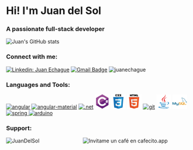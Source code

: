 <h1 align="left">Hi! I'm Juan del Sol</h1>
<h3 align="left">A passionate full-stack developer</h3>

![Juan's GitHub stats](https://github-readme-stats.vercel.app/api?username=JuanEchague&show_icons=true&theme=dracula)

<h3 align="left">Connect with me:</h3>

[![Linkedin: Juan Echague](https://img.shields.io/badge/-Juan%20Echague-blue?style=flat-square&logo=Linkedin&logoColor=white&link=https://www.linkedin.com/in/juan-del-sol97/)](https://www.linkedin.com/in/juan-del-sol97/)
[![Gmail Badge](https://img.shields.io/badge/-loxar240@gmail.com-c14438?style=flat-square&logo=Gmail&logoColor=white&link=mailto:sy@mangotree.dev)](mailto:loxar240@gmail.com)
<img src="https://komarev.com/ghpvc/?username=juanechague&label=Profile%20views&color=0e75b6&style=flat" alt="juanechague" />

<h3 align="left">Languages and Tools:</h3>

<p align="left"><a href="https://angular.dev/"> <img src="https://cdn.jsdelivr.net/gh/devicons/devicon@latest/icons/angular/angular-original.svg" alt="angular" width="40" height="40"/></a> <a href="https://material.angular.io/"> <img src="https://cdn.jsdelivr.net/gh/devicons/devicon@latest/icons/angularmaterial/angularmaterial-original.svg" alt="angular-material" width="40" height="40"/></a> <a href="https://dotnet.microsoft.com"> <img src="https://cdn.worldvectorlogo.com/logos/dot-net-core-7.svg" alt=".net" width="40" height="40"/></a> <a href="https://www.w3schools.com/cs/"> <img src="https://raw.githubusercontent.com/devicons/devicon/master/icons/csharp/csharp-original.svg" alt="csharp" width="40" height="40"/></a> <a href="https://www.w3schools.com/css/"> <img src="https://raw.githubusercontent.com/devicons/devicon/master/icons/css3/css3-original-wordmark.svg" alt="css3" width="40" height="40"/></a> <a href="https://www.w3.org/html/"> <img src="https://raw.githubusercontent.com/devicons/devicon/master/icons/html5/html5-original-wordmark.svg" alt="html5" width="40" height="40"/></a> <a href="https://git-scm.com/"> <img src="https://www.vectorlogo.zone/logos/git-scm/git-scm-icon.svg" alt="git" width="40" height="40"/></a> <a href="https://www.java.com"> <img src="https://raw.githubusercontent.com/devicons/devicon/master/icons/java/java-original.svg" alt="java" width="40" height="40"/></a> <a href="https://www.mysql.com/"> <img src="https://raw.githubusercontent.com/devicons/devicon/master/icons/mysql/mysql-original-wordmark.svg" alt="mysql" width="40" height="40"/><a href="https://spring.io/"> <img src="https://www.vectorlogo.zone/logos/springio/springio-icon.svg" alt="spring" width="40" height="40"/> <a href="https://www.arduino.cc/"> <img src="https://cdn.worldvectorlogo.com/logos/arduino-1.svg" alt="arduino" width="40" height="40"/></a>

<h3 align="left">Support:</h3>
<p><a href="https://www.buymeacoffee.com/JuanDelSol"> <img align="left" src="https://cdn.buymeacoffee.com/buttons/v2/default-yellow.png" height="50" width="210" alt="JuanDelSol" /></a></p><a href='https://cafecito.app/juandelsol' rel='noopener' target='_blank'><img align="left" srcset='https://cdn.cafecito.app/imgs/buttons/button_5.png 1x, https://cdn.cafecito.app/imgs/buttons/button_5_2x.png 2x, https://cdn.cafecito.app/imgs/buttons/button_5_3.75x.png 3.75x' src='https://cdn.cafecito.app/imgs/buttons/button_5.png' alt='Invitame un café en cafecito.app' /></a><br><br>





